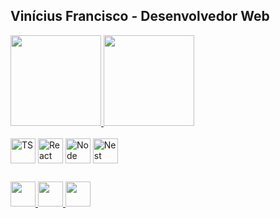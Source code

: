 ## Vinícius Francisco - Desenvolvedor Web

<div>
  <a href="https://github.com/vsantos1711">
    <img height="145vh" src="https://github-readme-stats.vercel.app/api?username=vsantos1711&show_icons=true&theme=midnight-purple&include_all_commits=true&count_private=true"/>
    <img height="145vh" src="https://github-readme-stats.vercel.app/api/top-langs/?username=vsantos1711&layout=compact&langs_count=168&theme=midnight-purple&card_width=400"/>    
  </a>
</div>

<div style="display: inline_block"><br>
  <img align="center" alt="TS" height="40" src="https://img.shields.io/badge/typescript-%2320232a.svg?style=for-the-badge&logo=typescript&logoColor=%2361DAFB">
  <img align="center" alt="React" height="40" src="https://img.shields.io/badge/react-%2320232a.svg?style=for-the-badge&logo=react&logoColor=%2361DAFB">
  <img align="center" alt="Node" height="40" src="https://img.shields.io/badge/node.js-6DA55F?style=for-the-badge&logo=node.js&logoColor=white">
  <img align="center" alt="Nest" height="40" src="https://img.shields.io/badge/nestjs-%23E0234E.svg?style=for-the-badge&logo=nestjs&logoColor=white">
</div>
  
  ##
 
<div> 
  <a href="mailto:vsantos067100@gmail.com" target="_blank">
    <img src="https://img.shields.io/badge/Gmail-D14836?style=for-the-badge&logo=gmail&logoColor=white" height="40" target="_blank">
  </a>
  <a href="https://www.instagram.com/vnz.oz/" target="_blank">
    <img src="https://img.shields.io/badge/Instagram-E4405F?style=for-the-badge&logo=instagram&logoColor=white" height="40" target="_blank">
  </a>
  <a href="https://www.linkedin.com/in/vsantos1711/">
    <img src="https://img.shields.io/badge/LinkedIn-0077B5?style=for-the-badge&logo=linkedin&logoColor=white" height="40" target="_blank">
  </a> 
</div>
